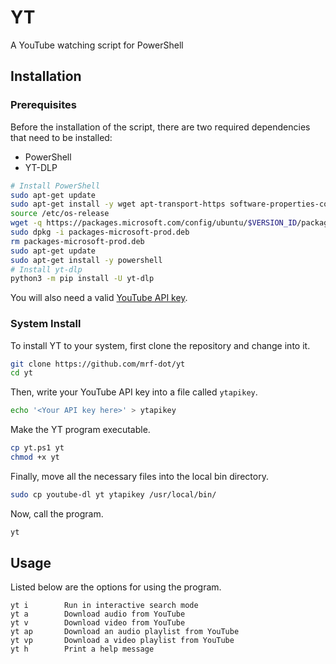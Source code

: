 # YT

A YouTube watching script for PowerShell

## Installation

### Prerequisites

Before the installation of the script, there are two required dependencies that need to be installed:

* PowerShell
* YT-DLP

```sh
# Install PowerShell
sudo apt-get update
sudo apt-get install -y wget apt-transport-https software-properties-common
source /etc/os-release
wget -q https://packages.microsoft.com/config/ubuntu/$VERSION_ID/packages-microsoft-prod.deb
sudo dpkg -i packages-microsoft-prod.deb
rm packages-microsoft-prod.deb
sudo apt-get update
sudo apt-get install -y powershell
# Install yt-dlp
python3 -m pip install -U yt-dlp
```

You will also need a valid [YouTube API key](https://console.developers.google.com/).

### System Install

To install YT to your system, first clone the repository and change into it.

```sh
git clone https://github.com/mrf-dot/yt
cd yt
```

Then, write your YouTube API key into a file called `ytapikey`.

```sh
echo '<Your API key here>' > ytapikey
```

Make the YT program executable.

```sh
cp yt.ps1 yt
chmod +x yt
```

Finally, move all the necessary files into the local bin directory.

```sh
sudo cp youtube-dl yt ytapikey /usr/local/bin/
```

Now, call the program.

```sh
yt
```

## Usage

Listed below are the options for using the program.

```
yt i		Run in interactive search mode
yt a		Download audio from YouTube
yt v		Download video from YouTube
yt ap		Download an audio playlist from YouTube
yt vp		Download a video playlist from YouTube
yt h		Print a help message
```
